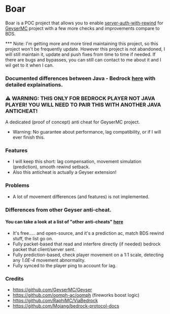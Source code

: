 # Boar

Boar is a POC project that allows you to enable [server-auth-with-rewind](https://github.com/Mojang/bedrock-protocol-docs/blob/main/additional_docs/ConfiguringAntiCheat.md) for 
[GeyserMC](https://github.com/GeyserMC/Geyser) project with a few more checks and improvements compare to BDS.

*** Note: I'm getting more and more tired maintaining this project, so this project won't be frequently update. However this project is not abandoned, I will still maintain
it, update and push fixes from time to time if needed. If there are bugs and bypasses, you can still can contact to me about it and I wil get to it when I can.

### Documented differences between Java - Bedrock [here](https://github.com/Oryxel/Boar/blob/new-engine/DIFFERENCES_WIKI.md) with detailed explainations.

### ⚠️ WARNING: THIS ONLY FOR BEDROCK PLAYER NOT JAVA PLAYER! YOU WILL NEED TO PAIR THIS WITH ANOTHER JAVA ANTICHEAT!
A dedicated (proof of concept) anti cheat for GeyserMC project.
- Warning: No guarantee about performance, lag compatibility, or if I will ever finish this.

### Features
- I will keep this short: lag compensation, movement simulation (prediction), smooth rewind setback.
- Also this anticheat is actually a Geyser extension!

### Problems
- A lot of movement differences (and features) is not implemented.

### Differences from other Geyser anti-cheat.
#### You can take a look at a list of "other anti-cheats" [here](https://geysermc.org/wiki/geyser/anticheat-compatibility/)
- It's free..... and open-source, and it's a prediction ac, match BDS rewind stuff, the list go on.
- Fully packet-based that read and interfere directly (if needed) bedrock packet that client/server sent.
- Fully prediction-based, check player movement on a 1:1 scale, detecting any *1.0E-4* movement abnormality.
- Fully synced to the player ping to account for lag.

### Credits
- https://github.com/GeyserMC/Geyser
- https://github.com/oomph-ac/oomph (fireworks boost logic)
- https://github.com/RaphiMC/ViaBedrock
- https://github.com/Mojang/bedrock-protocol-docs
